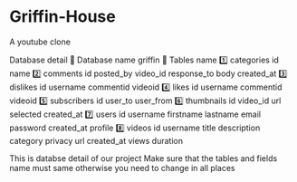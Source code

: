 # Griffin-House
A youtube clone

Database detail
    📌 Database name
        griffin
    📌 Tables name
        1️⃣ categories
            id
            name
        2️⃣ comments
            id
            posted_by
            video_id
            response_to
            body
            created_at
        3️⃣ dislikes
            id
            username
            commentid
            videoid
        4️⃣ likes
            id
            username
            commentid
            videoid
        5️⃣ subscribers
            id
            user_to
            user_from
        6️⃣ thumbnails
            id 
            video_id
            url
            selected
            created_at
        7️⃣ users
            id
            username
            firstname
            lastname
            email
            password
            created_at
            profile
        8️⃣ videos
            id 
            username
            title
            description
            category
            privacy
            url
            created_at
            views
            duration
        
This is databse detail of our project
Make sure that the tables and fields name must same otherwise you need to change in all places
